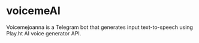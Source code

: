 # voicemeAI
Voicemejoanna is a Telegram bot that generates input text-to-speech using Play.ht AI voice generator API.
